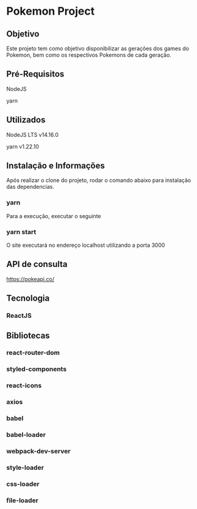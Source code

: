 # Pokemon Project

## Objetivo
 Este projeto tem como objetivo disponibilizar as gerações dos games do Pokemon, bem como os respectivos Pokemons de cada geração.

## Pré-Requisitos
 NodeJS
 
 yarn

## Utilizados
 NodeJS LTS v14.16.0
 
 yarn v1.22.10

## Instalação e Informações

 Após realizar o clone do projeto, rodar o comando abaixo para instalação das dependencias.
 ### yarn

 Para a execução, executar o seguinte
 ### yarn start

 O site executará no endereço localhost utilizando a porta 3000 

## API de consulta
 https://pokeapi.co/

## Tecnologia
### ReactJS

## Bibliotecas 
### react-router-dom
### styled-components
### react-icons
### axios
### babel
### babel-loader
### webpack-dev-server
### style-loader 
### css-loader
### file-loader
